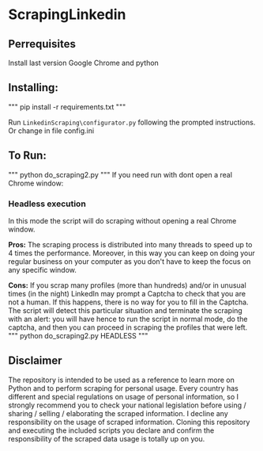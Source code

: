 # ScrapingLinkedin

## Perrequisites
Install last version Google Chrome and python
## Installing:
"""
pip install -r requirements.txt
"""

Run `LinkedinScraping\configurator.py` following the prompted instructions. Or change in file config.ini
## To Run:
"""
python do_scraping2.py
"""
If you need run with dont open a real Chrome window:
### Headless execution
In this mode the script will do scraping without opening a real Chrome window.

**Pros:** The scraping process is distributed into many threads to speed up to 4 times the performance. Moreover, in this way you can keep on doing your regular business on your computer as you don't have to keep the focus on any specific window.

**Cons:** If you scrap many profiles (more than hundreds) and/or in unusual times (in the night) LinkedIn may prompt a Captcha to check that you are not a human. If this happens, there is no way for you to fill in the Captcha. The script will detect this particular situation and terminate the scraping with an alert: you will have hence to run the script in normal mode, do the captcha, and then you can proceed in scraping the profiles that were left.
"""
python do_scraping2.py HEADLESS
"""
## Disclaimer

The repository is intended to be used as a reference to learn more on Python and to perform scraping for personal usage. Every country has different and special regulations on usage of personal information, so I strongly recommend you to check your national legislation before using / sharing / selling / elaborating the scraped information. I decline any responsibility on the usage of scraped information. Cloning this repository and executing the included scripts you declare and confirm the responsibility of the scraped data usage is totally up on you.
